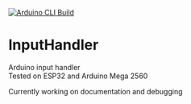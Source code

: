 [![Arduino CLI Build](https://github.com/dstroy0/InputHandler/actions/workflows/arduino_build.yml/badge.svg)](https://github.com/dstroy0/InputHandler/actions/workflows/arduino_build.yml)

# InputHandler
Arduino input handler  
Tested on ESP32 and Arduino Mega 2560  
  
  
Currently working on documentation and debugging  
